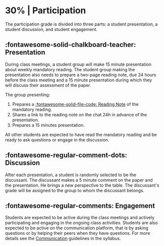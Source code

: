 # 30% | Participation

The participation grade is divided into three parts: a student presentation, a student discussion, and student engagement.

## **:fontawesome-solid-chalkboard-teacher: Presentation**
During class meetings, a student group will make 15 minute presentation about weekly mandatory reading. The student group making the presentation also needs to prepare a two-page reading note, due 24 hours before the class meeting and a 15 minute presentation during which they will discuss their assessment of the paper.

The group presenting:

1. Prepares a [:fontawesome-solid-file-code: Reading Note](https://colab.research.google.com/github/mickaeltemporao/data-analysis/blob/main/materials/reading-note.ipynb) of the mandatory reading.
2. Shares a link to the reading note on the chat 24h in advance of the presentation.
3. Prepares a 15 minutes presentation.

All other students are expected to have read the mandatory reading and be ready to ask questions or engage in the discussion.

## **:fontawesome-regular-comment-dots: Discussion**
After each presentation, a student is randomly selected to be the discussant. The discussant makes a 5 minute comment on the paper and the presentation. He brings a new perspective to the table. The discussant's grade will be assigned to the group to whom the discussant belongs.


## **:fontawesome-regular-comments: Engagement**
Students are expected to be active during the class meetings and actively participating and engaging in the ongoing class activities.
Students are also expected to be active on the communication platform, that is by asking questions or by helping their peers when they have questions. For more details see the [Communication](../../#communication) guidelines in the syllabus.

